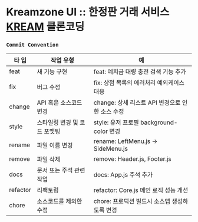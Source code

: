 # Kreamzone UI :: 한정판 거래 서비스 [KREAM](https://www.kream.co.kr) 클론코딩

### `Commit Convention`
|   타 입   | 작업 유형                 | 예                                       |
|----------|-------------------------|-----------------------------------------|
| feat     | 새 기능 구현              | feat: 예치금 대량 충전 검색 기능 추가           |
| fix      | 버그 수정                | fix: 상점 목록의 에러처리 예외케이스 대응         |
| change   | API 혹은 소스코드 변경      | change: 상세 리스트 API 변경으로 인한 소스 수정  |
| style    | 스타일링 변경 및 코드 포맷팅 | style: 유저 프로필 background-color 변경      |
| rename   | 파일 이름 변경            | rename: LeftMenu.js -> SideMenu.js        |
| remove   | 파일 삭제                | remove: Header.js, Footer.js              |
| docs     | 문서 또는 주석 관련 작업     | docs: App.js 주석 추가                     |
| refactor | 리팩토링                  | refactor: Core.js 메인 로직 성능 개선        |
| chore    | 소스코드를 제외한 수정       | chore: 프로덕션 빌드시 소스맵 생성하도록 변경      |